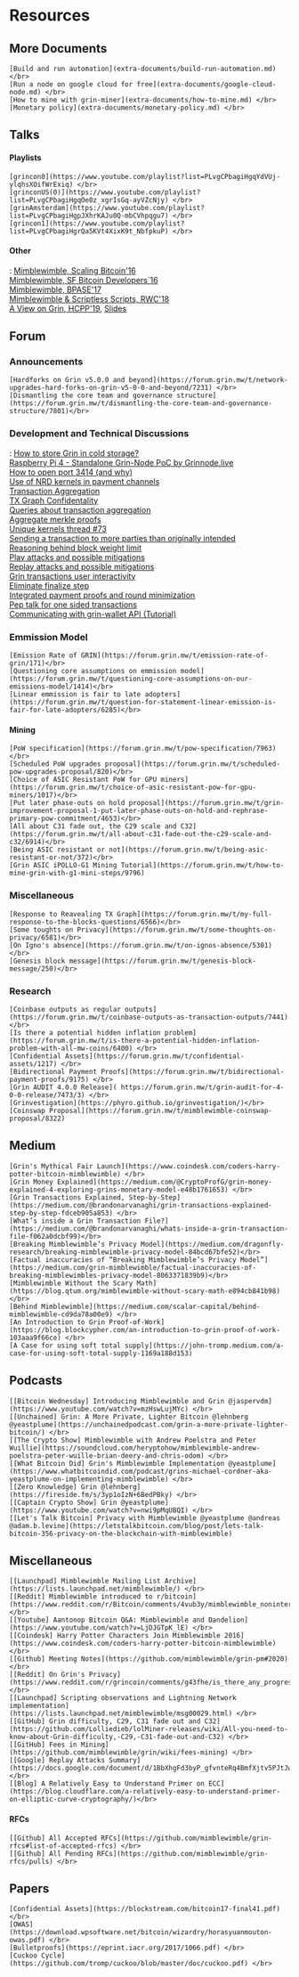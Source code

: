 # Resources

## More Documents

    [Build and run automation](extra-documents/build-run-automation.md) </br>
    [Run a node on google cloud for free](extra-documents/google-cloud-node.md) </br>
    [How to mine with grin-miner](extra-documents/how-to-mine.md) </br>
    [Monetary policy](extra-documents/monetary-policy.md) </br>


## Talks

#### Playlists

    [grincon0](https://www.youtube.com/playlist?list=PLvgCPbagiHgqYdVUj-ylqhsXOifWrExiq) </br>
    [grinconUS(0)](https://www.youtube.com/playlist?list=PLvgCPbagiHgqOe0z_xgrIsGq-ayVZcNjy) </br>
    [grinAmsterdam](https://www.youtube.com/playlist?list=PLvgCPbagiHgpJXhrKAJu0Q-mbCVhpqgu7) </br>
    [grincon1](https://www.youtube.com/playlist?list=PLvgCPbagiHgrQa5KVt4XixK9t_NbfpkuP) </br>

#### Other

:   [Mimblewimble, Scaling Bitcoin'16](https://www.youtube.com/watch?v=8BLWUUPfh2Q&t=1h29m20s) </br>
    [Mimblewimble, SF Bitcoin Developers`16](https://www.youtube.com/watch?v=aHTRlbCaUyM&t=133s) </br>
    [Mimblewimble, BPASE'17](https://www.youtube.com/watch?v=XiUGu48JTd0&feature=youtu.be) </br>
    [Mimblewimble & Scriptless Scripts, RWC'18](https://www.youtube.com/watch?v=EN-JMlzr8Qw) </br>
    [A View on Grin, HCPP'19](https://www.youtube.com/watch?v=NShVKX6Ra7Y), [Slides](https://docs.google.com/presentation/d/1PbtPV8WwDcWdnqBZHUMU7Cgr0P98NzDnuRRt2y251nU/edit#slide=id.g1a9d89a04cc779b5_0) </br>

## Forum

### Announcements
    [Hardforks on Grin v5.0.0 and beyond](https://forum.grin.mw/t/network-upgrades-hard-forks-on-grin-v5-0-0-and-beyond/7231) </br>
    [Dismantling the core team and governance structure](https://forum.grin.mw/t/dismantling-the-core-team-and-governance-structure/7801)</br>

### Development and  Technical Discussions

:   [How to store Grin in cold storage?](https://forum.grin.mw/t/how-to-store-grin-in-cold-storage/5375)</br>
    [Raspberry Pi 4 - Standalone Grin-Node PoC by Grinnode.live](https://forum.grin.mw/t/raspberry-pi-4-standalone-grin-node-poc-by-grinnode-live/7796) </br>
    [How to open port 3414 (and why)](https://forum.grin.mw/t/how-to-open-port-3414-and-why/7825)</br>
    [Use of NRD kernels in payment channels](https://forum.grin.mw/t/use-of-nrd-kernels-in-grin-payment-channels/7298)</br>
    [Transaction Aggregation](https://forum.grin.mw/t/grin-transaction-aggregation/418)</br>
    [TX Graph Confidentality](https://forum.grin.mw/t/tx-graph-confidentiality/1260)</br>
    [Queries about transaction aggregation](https://forum.grin.mw/t/some-queries-about-transaction-aggregation/1753)</br>
    [Aggregate merkle proofs](https://forum.grin.mw/t/aggregate-merkle-proofs/4948)</br>
    [Unique kernels thread #73](https://forum.grin.mw/t/unique-kernel-thread-73/7688/14)</br>
    [Sending a transaction to more parties than originally intended](https://forum.grin.mw/t/sending-a-transaction-to-more-different-parties-than-originally-intended/4985)</br>
    [Reasoning behind block weight limit](https://forum.grin.mw/t/reasoning-behind-block-weight-limit/6310) </br>
    [Play attacks and possible mitigations](https://forum.grin.mw/t/play-attacks-and-possible-mitigations/7527) </br>
    [Replay attacks and possible mitigations](https://forum.grin.mw/t/replay-attacks-and-possible-mitigations/7415)</br>
    [Grin transactions user interactivity](https://forum.grin.mw/t/grin-transactions-user-interactivity/7738)</br>
    [Eliminate finalize step](https://forum.grin.mw/t/eliminating-finalize-step/7621)</br>
    [Integrated payment proofs and round minimization](https://forum.grin.mw/t/integrated-payment-proofs-and-round-minimization/7745)</br>
    [Pep talk for one sided transactions](https://forum.grin.mw/t/pep-talk-for-one-sided-transactions/7361)</br>
    [Communicating with grin-wallet API (Tutorial)](https://forum.grin.mw/t/communicating-with-grin-wallet-api-tutorial/9925/4)

### Emmission Model

    [Emission Rate of GRIN](https://forum.grin.mw/t/emission-rate-of-grin/171)</br>
    [Questioning core assumptions on emmission model](https://forum.grin.mw/t/questioning-core-assumptions-on-our-emissions-model/1414)</br>
    [Linear emmission is fair to late adopters](https://forum.grin.mw/t/question-for-statement-linear-emission-is-fair-for-late-adopters/6285)</br>


#### Mining

    [PoW specification](https://forum.grin.mw/t/pow-specification/7963)</br>
    [Scheduled PoW upgrades proposal](https://forum.grin.mw/t/scheduled-pow-upgrades-proposal/820)</br>
    [Choice of ASIC Resistant PoW for GPU miners](https://forum.grin.mw/t/choice-of-asic-resistant-pow-for-gpu-miners/1017)</br>
    [Put later phase-outs on hold proposal](https://forum.grin.mw/t/grin-improvement-proposal-1-put-later-phase-outs-on-hold-and-rephrase-primary-pow-commitment/4653)</br>
    [All about C31 fade out, the C29 scale and C32](https://forum.grin.mw/t/all-about-c31-fade-out-the-c29-scale-and-c32/6914)</br>
    [Being ASIC resistant or not](https://forum.grin.mw/t/being-asic-resistant-or-not/372)</br>
    [Grin ASIC iPOLLO-G1 Mining Tutorial](https://forum.grin.mw/t/how-to-mine-grin-with-g1-mini-steps/9796)

### Miscellaneous

    [Response to Reavealing TX Graph](https://forum.grin.mw/t/my-full-response-to-the-blocks-questions/6566)</br>
    [Some toughts on Privacy](https://forum.grin.mw/t/some-thoughts-on-privacy/6581)</br>
    [On Igno's absence](https://forum.grin.mw/t/on-ignos-absence/5301) </br>
    [Genesis block message](https://forum.grin.mw/t/genesis-block-message/250)</br> 


### Research

    [Coinbase outputs as regular outputs](https://forum.grin.mw/t/coinbase-outputs-as-transaction-outputs/7441) </br>
    [Is there a potential hidden inflation problem](https://forum.grin.mw/t/is-there-a-potential-hidden-inflation-problem-with-all-mw-coins/6400) </br>
    [Confidential Assets](https://forum.grin.mw/t/confidential-assets/1217) </br>
    [Bidirectional Payment Proofs](https://forum.grin.mw/t/bidirectional-payment-proofs/9175) </br>
    [Grin AUDIT 4.0.0 Release]( https://forum.grin.mw/t/grin-audit-for-4-0-0-release/7473/3) </br>
    [Grinvestigation](https://phyro.github.io/grinvestigation/)</br>
    [Coinswap Proposal](https://forum.grin.mw/t/mimblewimble-coinswap-proposal/8322) 

   
## Medium

    [Grin's Mythical Fair Launch](https://www.coindesk.com/coders-harry-potter-bitcoin-mimblewimble) </br>
    [Grin Money Explained](https://medium.com/@CryptoProfG/grin-money-explained-4-exploring-grins-monetary-model-e48b1761653) </br>
    [Grin Transactions Explained, Step-by-Step](https://medium.com/@brandonarvanaghi/grin-transactions-explained-step-by-step-fdceb905a853) </br>
    [What’s inside a Grin Transaction File?](https://medium.com/@brandonarvanaghi/whats-inside-a-grin-transaction-file-f062a0dcbf99)</br>
    [Breaking Mimblewimble’s Privacy Model](https://medium.com/dragonfly-research/breaking-mimblewimble-privacy-model-84bcd67bfe52)</br>
    [Factual inaccuracies of “Breaking Mimblewimble’s Privacy Model”](https://medium.com/grin-mimblewimble/factual-inaccuracies-of-breaking-mimblewimbles-privacy-model-8063371839b9)</br>
    [Mimblewimble Without the Scary Math](https://blog.qtum.org/mimblewimble-without-scary-math-e894cb841b98) </br>
    [Behind Mimblewimble](https://medium.com/scalar-capital/behind-mimblewimble-cd9da78a00e9) </br>
    [An Introduction to Grin Proof-of-Work](https://blog.blockcypher.com/an-introduction-to-grin-proof-of-work-103aaa9f66ce) </br>
    [A Case for using soft total supply](https://john-tromp.medium.com/a-case-for-using-soft-total-supply-1169a188d153)

## Podcasts

    [[Bitcoin Wednesday] Introducing Mimblewimble and Grin @jaspervdm](https://www.youtube.com/watch?v=mzHswLujMYc) </br>
    [[Unchained] Grin: A More Private, Lighter Bitcoin @lehnberg @yeastplume](https://unchainedpodcast.com/grin-a-more-private-lighter-bitcoin/) </br>
    [[The Crypto Show] Mimblewimble with Andrew Poelstra and Peter Wuillie](https://soundcloud.com/heryptohow/mimblewimble-andrew-poelstra-peter-wuille-brian-deery-and-chris-odom) </br>
    [[What Bitcoin Did] Grin's Mimblewimble Implementation @yeastplume](https://www.whatbitcoindid.com/podcast/grins-michael-cordner-aka-yeastplume-on-implementing-mimblewimble) </br>
    [[Zero Knowledge] Grin @lehnberg](https://fireside.fm/s/3yp1oIzN+6BedPBky) </br>
    [[Captain Crypto Show] Grin @yeastplume](https://www.youtube.com/watch?v=nwi9pMqUBQI) </br>
    [[Let's Talk Bitcoin] Privacy with Mimblewimble @yeastplume @andreas @adam.b.levine](https://letstalkbitcoin.com/blog/post/lets-talk-bitcoin-356-privacy-on-the-blockchain-with-mimblewimble)

## Miscellaneous

    [[Launchpad] Mimblewimble Mailing List Archive](https://lists.launchpad.net/mimblewimble/) </br>
    [[Reddit] Mimblewimble introduced to r/bitcoin](https://www.reddit.com/r/Bitcoin/comments/4vub3y/mimblewimble_noninteractive_coinjoin_and_better/) </br>
    [[Youtube] Aantonop Bitcoin Q&A: Mimblewimble and Dandelion](https://www.youtube.com/watch?v=LjDJGTpK_lE) </br>
    [[Coindesk] Harry Potter Characters Join Mimblewimble 2016](https://www.coindesk.com/coders-harry-potter-bitcoin-mimblewimble) </br>
    [[Github] Meeting Notes](https://github.com/mimblewimble/grin-pm#2020) </br>
    [[Reddit] On Grin's Privacy](https://www.reddit.com/r/grincoin/comments/g43fhe/is_there_any_progress_on_reducing_linkability_of/fnv7lfh/) </br>
    [[Launchpad] Scripting observations and Lightning Network implementation](https://lists.launchpad.net/mimblewimble/msg00029.html) </br>
    [[GitHub] Grin difficulty, C29, C31 fade out and C32](https://github.com/Lolliedieb/lolMiner-releases/wiki/All-you-need-to-know-about-Grin-difficulty,-C29,-C31-fade-out-and-C32) </br>
    [[GitHub] Fees in Mining](https://github.com/mimblewimble/grin/wiki/fees-mining) </br>
    [[Google] Replay Attacks Summary](https://docs.google.com/document/d/1BbXhgFd3byP_gfvnteRq4BmfXjtv5PJtJwI13CJsZT8/edit#) </br>
    [[Blog] A Relatively Easy to Understand Primer on ECC](https://blog.cloudflare.com/a-relatively-easy-to-understand-primer-on-elliptic-curve-cryptography/)</br>


#### RFCs

    [[Github] All Accepted RFCs](https://github.com/mimblewimble/grin-rfcs#list-of-accepted-rfcs) </br>
    [[Github] All Pending RFCs](https://github.com/mimblewimble/grin-rfcs/pulls) </br>

## Papers

    [Confidential Assets](https://blockstream.com/bitcoin17-final41.pdf) </br>
    [OWAS](https://download.wpsoftware.net/bitcoin/wizardry/horasyuanmouton-owas.pdf) </br>
    [Bulletproofs](https://eprint.iacr.org/2017/1066.pdf) </br>
    [Cuckoo Cycle](https://github.com/tromp/cuckoo/blob/master/doc/cuckoo.pdf) </br>
